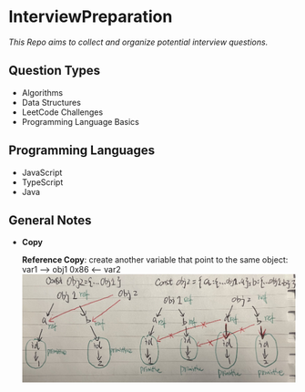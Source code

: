 # InterviewPreparation

_This Repo aims to collect and organize potential interview questions._

## Question Types

- Algorithms
- Data Structures
- LeetCode Challenges
- Programming Language Basics

## Programming Languages

- JavaScript
- TypeScript
- Java

## General Notes

- **Copy**

  **Reference Copy**: create another variable that point to the same object: var1 --> obj1 0x86 <-- var2
  ![image](./assets/copy.jpg)
